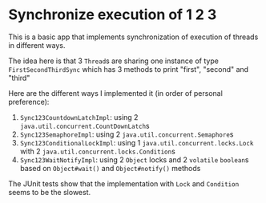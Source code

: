 # Synchronize execution of 1 2 3
This is a basic app that implements synchronization of execution of threads in different ways.

The idea here is that 3 `Thread`s are  sharing one instance of type `FirstSecondThirdSync` which has 3 methods to print "first", "second" and "third"

Here are the different ways I implemented it (in order of personal preference):
1. `Sync123CountdownLatchImpl`: using 2 `java.util.concurrent.CountDownLatch`s
1. `Sync123SemaphoreImpl`: using 2 `java.util.concurrent.Semaphore`s
1. `Sync123ConditionalLockImpl`: using 1 `java.util.concurrent.locks.Lock` with 2 `java.util.concurrent.locks.Condition`s
1. `Sync123WaitNotifyImpl`: using 2 `Object` locks and 2 `volatile` `boolean`s based on `Object#wait()` and `Object#notify()` methods

The JUnit tests show that the implementation with `Lock` and `Condition` seems to be the slowest.

